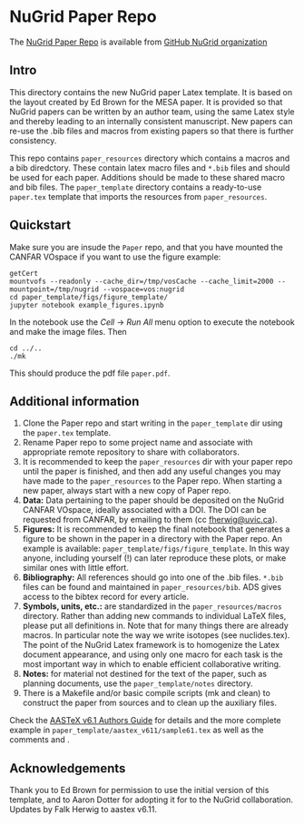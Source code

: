 # NuGrid Paper Repo

The [NuGrid Paper Repo](https://github.com/NuGrid/Paper) is available
from [GitHub NuGrid organization](https://github.com/NuGrid)

## Intro

This directory contains the new NuGrid paper Latex template.  It is
based on the layout created by Ed Brown for the MESA paper.  It is
provided so that NuGrid papers can be written by an author team, using
the same Latex style and thereby leading to an internally consistent
manuscript. New papers can re-use the .bib files and macros from
existing papers so that there is further consistency.

This repo contains `paper_resources` directory which contains a macros
and a bib diredctory. These contain latex macro files and `*.bib`
files and should be used for each paper. Additions should be made to
these shared macro and bib files.  The `paper_template` directory
contains a ready-to-use `paper.tex` template that imports the
resources from `paper_resources`.

## Quickstart

Make sure you are insude the `Paper` repo, and that you have mounted the CANFAR VOspace if you want to use the figure example:
```
getCert
mountvofs --readonly --cache_dir=/tmp/vosCache --cache_limit=2000 --mountpoint=/tmp/nugrid --vospace=vos:nugrid
cd paper_template/figs/figure_template/
jupyter notebook example_figures.ipynb
```
In the notebook use the _Cell_ $\rightarrow$ _Run All_ menu option to execute the notebook and make the image files. Then 
```
cd ../..
./mk
```
This should produce the pdf file `paper.pdf`.


## Additional information

1. Clone the Paper repo and start writing in the `paper_template` dir using the `paper.tex` template. 
2. Rename Paper repo to some project name and associate with appropriate remote repository to share with collaborators. 
3. It is recommended to keep the `paper_resources` dir with your paper repo until the paper is finished,
and then add any useful changes you may have made to the `paper_resources` to the Paper repo.  When starting a new paper, always start
with a new copy of Paper repo.
3. **Data:** Data pertaining to the paper should be deposited  on the NuGrid CANFAR VOspace, ideally associated with a DOI. The DOI can be requested from CANFAR, by emailing to them (cc fherwig@uvic.ca). 
4. **Figures:** It is recommended to keep the final notebook that generates a figure to be shown in the paper in a directory with the Paper repo. An example is available: `paper_template/figs/figure_template`. In this way anyone, including yourself (!) can later reproduce these plots, or make similar ones with little effort.
4. **Bibliography:**   All references should go into one of the .bib files. `*.bib` files can be found and maintained in `paper_resources/bib`.
   ADS gives access to the bibtex record for every article.
5. **Symbols, units, etc.:** are standardized in the  `paper_resources/macros` directory. Rather than adding new commands to individual LaTeX files, please put all definitions in. Note that for many things there are
   already macros. In particular note the way we write isotopes (see
   nuclides.tex). The point of the NuGrid Latex framework is to
   homogenize the Latex document appearance, and using only one macro
   for each task is the most important way in which to enable efficient collaborative writing.
6. **Notes:** for material not destined for the text of the paper, such as planning documents, use the `paper_template/notes` directory.
7. There is a Makefile and/or basic compile scripts (mk and clean) 
   to construct the paper from sources and to clean up the auxiliary 
   files.

Check the [AASTeX v6.1 Authors Guide](http://journals.aas.org/authors/aastex/aasguide61.html)  for details and the more complete example in `paper_template/aastex_v611/sample61.tex` as well as the comments and .

## Acknowledgements
Thank you to Ed Brown for permission to use the initial version of
this template, and to Aaron Dotter for adopting it for to the NuGrid
collaboration.  Updates by Falk Herwig to aastex v6.11.

